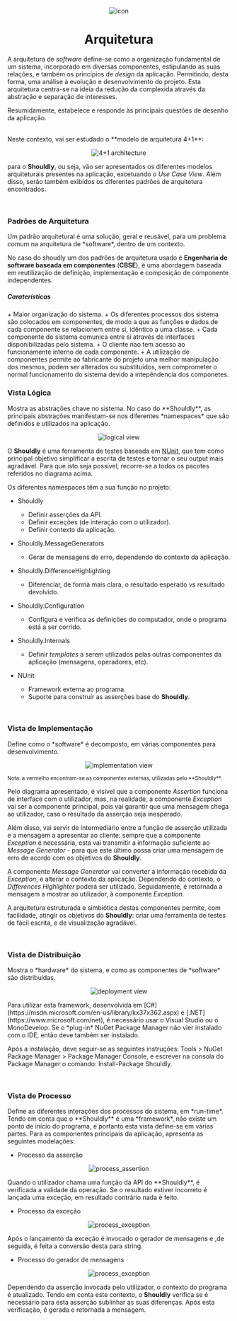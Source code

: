 <p align="center">
  <img src="https://github.com/bmpj13/shouldly/blob/master/ESOF-Docs/resources/images/ShouldlyLogo.png" alt="icon">
</p>
<h1 align="center">Arquitetura</h1>

A arquitetura de *software* define-se como a organização fundamental de um sistema, incorporado em diversas componentes, estipulando as suas relações, e também os princípios de *design* da aplicação. Permitindo, desta forma, uma análise à evolução e desenvolvimento do projeto. Esta arquitetura centra-se na ideia da redução da complexida através da abstração e separação de interesses. 

Resumidamente, estabelece e responde às principais questões de desenho da aplicação.

<br>
Neste contexto, vai ser estudado o **modelo de arquitetura 4+1**:

<p align="center">
  <img src="https://github.com/bmpj13/shouldly/blob/develop/ESOF-Docs/resources/images/4%2B1architecture.jpg" alt="4+1 architecture">
</p>

para o **Shouldly**, ou seja, vão ser apresentados os diferentes modelos arquiteturais presentes na aplicação, excetuando 
o *Use Case View*. Além disso, serão também exibidos os diferentes padrões de arquitetura encontrados.

<br>
<h3>Padrões de Arquitetura</h3>
Um padrão arquitetural é uma solução, geral e reusável, para um problema comum na arquitetura de *software*, dentro de um contexto.

No caso do shoudly um dos padrões de arquitetura usado é **Engenharia de software baseada em componentes** (**CBSE**), é uma abordagem baseada em reutilização de definição, implementação e composição de componente independentes.

<h5>Caraterísticas</h5>
  + Maior organização do sistema.
  + Os diferentes processos dos sistema são colocados em componentes, de modo a que as funções e dados de cada componente se relacionem entre si, idêntico a uma classe.
  + Cada componente do sistema comunica entre sí através de interfaces  disponibilizadas pelo sistema.
  + O cliente nao tem acesso ao funcionamente interno de cada componente.
  + A utilização de componentes permite ao fabricante do projeto uma melhor manipulação dos mesmos, podem ser alterados ou substituidos, sem comprometer o normal funcionamento do sistema devido a intepêndencia dos componetes.


<br>
<h3> Vista Lógica </h3>
Mostra as abstrações chave no sistema. No caso do **Shouldly**, as principais abstrações manifestam-se nos diferentes *namespaces* que são definidos e utilizados na aplicação.

<p align="center">
  <img src="https://github.com/bmpj13/shouldly/blob/develop/ESOF-Docs/resources/images/logical_view.jpg" alt="logical view">
</p>

O **Shouldly** é uma ferramenta de testes baseada em [NUnit](https://www.nunit.org/), que tem como principal objetivo simplificar a escrita de testes e tornar o seu output mais agradável. Para que isto seja possível, recorre-se a todos os pacotes referidos no diagrama acima.

Os diferentes namespaces têm a sua função no projeto:

- Shouldly
  + Definir asserções da API.
  + Definir exceções (de interação com o utilizador).
  + Definir contexto da aplicação.
  
- Shouldly.MessageGenerators
  + Gerar de mensagens de erro, dependendo do contexto da aplicação.
  
- Shouldly.DifferenceHighlighting
  + Diferenciar, de forma mais clara, o resultado esperado *vs* resultado devolvido.
  
- Shouldly.Configuration
  + Configura e verifica as definições do computador, onde o programa está a ser corrido.
  
- Shouldly.Internals
  + Definir *templates* a serem utilizados pelas outras componentes da aplicação (mensagens, operadores, etc).
  
- NUnit
  + Framework externa ao programa.
  + Suporte para construír as asserções base do **Shouldly**.


<br>
<h3> Vista de Implementação </h3>
Define como o *software* é decomposto, em várias componentes para desenvolvimento.

<p align="center">
  <img src="https://github.com/bmpj13/shouldly/blob/develop/ESOF-Docs/resources/images/implementation_view.png" alt="implementation view">
</p>
<sub> Nota: a vermelho encontram-se as componentes externas, utilizadas pelo **Shouldly**. </sub>

Pelo diagrama apresentado, é visível que a componente *Assertion* funciona de interface com o utilizador, mas, na realidade, a componente *Exception* vai ser a componente principal, pois vai garantir que uma mensagem chega ao utilizador, caso o resultado da asserção seja inesperado.

Além disso, vai servir de intermediário entre a função de asserção utilizada e a mensagem a apresentar ao cliente: sempre que a componente *Exception* é necessária, esta vai transmitir a informação suficiente ao *Message Generator* - para que este último possa criar uma mensagem de erro de acordo com os objetivos do **Shouldly**.

A componente *Message Generator* vai converter a informação recebida da *Exception*, e alterar o contexto da aplicação. Dependendo do contexto, o *Differences Highlighter* poderá ser utilizado. Seguidamente, é retornada a mensagem a mostrar ao utilizador, à componente *Exception*.

A arquitetura estruturada e simbiótica destas componentes permite, com facilidade, atingir os objetivos do **Shouldly**: criar uma ferramenta de testes de fácil escrita, e de visualização agradável. 

<br>
<h3> Vista de Distribuição </h3>
Mostra o *hardware* do sistema, e como as componentes de *software* são distribuídas.

<p align="center">
  <img src="https://github.com/bmpj13/shouldly/blob/develop/ESOF-Docs/resources/images/deployment_view.png" alt="deployment view">
</p>
Para utilizar esta framework, desenvolvida em [C#](https://msdn.microsoft.com/en-us/library/kx37x362.aspx) e [.NET](https://www.microsoft.com/net), é necessário usar o Visual Studio ou o MonoDevelop. Se o *plug-in* NuGet Package Manager não vier instalado com o IDE, então deve também ser instalado.

Após a instalação, deve seguir-se as seguintes instruções: Tools > NuGet Package Manager > Package Manager Console, e escrever na consola do Package Manager o comando: Install-Package Shouldly.

<br>
<h3> Vista de Processo </h3>
Define as diferentes interações dos processos do sistema, em *run-time*. Tendo em conta que o **Shouldly** é uma *framework*, não existe um ponto de início do programa, e portanto esta vista define-se em várias partes. Para as componentes principais da aplicação, apresenta as seguintes modelações:

- Processo da asserção
<p align="center">
  <img src="https://github.com/bmpj13/shouldly/blob/develop/ESOF-Docs/resources/images/activity_assercao.png" alt="process_assertion">
</p>
Quando o utilizador chama uma função da API do **Shouldly**, é verificada a validade da operação. Se o resultado estiver incorreto é lançada uma exceção, em resultado contrário nada é feito.

- Processo da exceção
<p align="center">
  <img src="https://github.com/bmpj13/shouldly/blob/develop/ESOF-Docs/resources/images/activity_excecao.png" alt="process_exception">
</p>
Após o lançamento da exceção é invocado o gerador de mensagens e ,de seguida, é feita a conversão desta para string.

- Processo do gerador de mensagens
<p align="center">
  <img src="https://github.com/bmpj13/shouldly/blob/develop/ESOF-Docs/resources/images/activity_gerador_de_mensagens.png" alt="process_exception">
</p>

Dependendo da asserção invocada pelo utilizador, o contexto do programa é atualizado. Tendo em conta este contexto, o **Shouldly** verifica se é necessário para esta asserção sublinhar as suas diferenças. Após esta verificação, é gerada e retornada a mensagem. 

